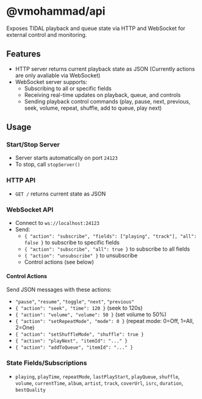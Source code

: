 # @vmohammad/api

Exposes TIDAL playback and queue state via HTTP and WebSocket for external control and monitoring.

## Features

- HTTP server returns current playback state as JSON (Currently actions are only avaliable via WebSocket)
- WebSocket server supports:
  - Subscribing to all or specific fields
  - Receiving real-time updates on playback, queue, and controls
  - Sending playback control commands (play, pause, next, previous, seek, volume, repeat, shuffle, add to queue, play next)

## Usage

### Start/Stop Server

- Server starts automatically on port `24123`
- To stop, call `stopServer()`

### HTTP API

- `GET /` returns current state as JSON

### WebSocket API

- Connect to `ws://localhost:24123`
- Send:
  - `{ "action": "subscribe", "fields": ["playing", "track"], "all": false }` to subscribe to specific fields
  - `{ "action": "subscribe", "all": true }` to subscribe to all fields
  - `{ "action": "unsubscribe" }` to unsubscribe
  - Control actions (see below)

#### Control Actions

Send JSON messages with these actions:
- `"pause"`, `"resume"`, `"toggle"`, `"next"`, `"previous"`
- `{ "action": "seek", "time": 120 }` (seek to 120s)
- `{ "action": "volume", "volume": 50 }` (set volume to 50%)
- `{ "action": "setRepeatMode", "mode": 0 }` (repeat mode: 0=Off, 1=All, 2=One)
- `{ "action": "setShuffleMode", "shuffle": true }`
- `{ "action": "playNext", "itemId": "..." }`
- `{ "action": "addToQueue", "itemId": "..." }`

### State Fields/Subscriptions

- `playing`, `playTime`, `repeatMode`, `lastPlayStart`, `playQueue`, `shuffle`, `volume`, `currentTime`, `album`, `artist`, `track`, `coverUrl`, `isrc`, `duration`, `bestQuality`
